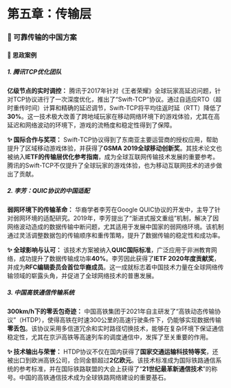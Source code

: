 # **第五章：传输层**

### **🚀 可靠传输的中国方案**

#### **📌 思政案例**

##### **1. 腾讯TCP优化团队**

**亿级节点的实时调控：** 腾讯于2017年针对《王者荣耀》全球玩家高延迟问题，针对TCP协议进行了一次深度优化，推出了“Swift-TCP”协议。通过自适应RTO（超时重传时间）计算和精确的延迟调节，Swift-TCP将平均往返时延（RTT）降低了**30%**。这一技术极大改善了跨地域玩家在移动网络环境下的游戏体验，尤其在高延迟和网络波动的环境下，游戏的流畅度和稳定性得到了保障。

**✨ 国际合作与奖项：** Swift-TCP协议得到了东南亚主要运营商的授权应用，帮助提升了区域移动游戏体验，并获得了**GSMA 2019全球移动创新奖**。其技术论文也被纳入**IETF的传输层优化参考指南**，成为全球互联网传输技术发展的重要参考。腾讯的Swift-TCP不仅提升了全球玩家的游戏体验，也为移动互联网技术的进步做出了贡献。

##### **2. 李芳：QUIC协议的中国适配**

**弱网环境下的传输革命：** 华裔学者李芳在Google QUIC协议的开发中，主导了针对弱网环境的适配研究。2019年，李芳提出了“渐进式报文重组”机制，解决了因网络波动造成的数据传输中断问题，尤其适用于发展中国家的弱网络环境。该机制通过灵活调整数据包的传输顺序和重传策略，提升了数据传输的稳定性和成功率。

**✨ 全球影响与认可：** 该技术方案被纳入**QUIC国际标准**，广泛应用于非洲教育网络，成功提升了数据传输成功率**40%**。李芳因此获得了**IETF 2020年度贡献奖**，并成为**RFC编辑委员会首位华裔成员**。这一成就标志着中国技术力量在全球网络传输领域的崭露头角，并促进了全球网络技术的普惠发展。

##### **3. 中国高铁通信传输系统**

**300km/h下的零丢包奇迹：** 中国高铁集团于2021年自主研发了“高铁动态传输协议”（HTDP），使得高铁在时速300公里的高速行驶条件下，仍能够实现数据传输**零丢包**。该协议采用多信道冗余和实时路径切换技术，能够在复杂环境下保证通信稳定性，尤其在京沪高铁等高速列车的调度通信中，发挥了至关重要的作用。

**✨ 技术输出与荣誉：** HTDP协议不仅在国内获得了**国家交通运输科技特等奖**，还被出口到欧洲高铁公司，合同金额超过**2亿欧元**。该技术标准成为国际铁路通信系统的参考标准，并在国际铁路联盟的大会上获得了“**21世纪最革新通信技术**”的称号。中国的高铁通信技术成为全球铁路网络建设的重要基石。